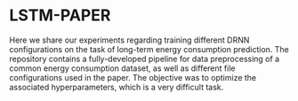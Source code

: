 # LSTM-PAPER
Here we share our experiments regarding training different DRNN configurations on the task of long-term energy consumption prediction. The repository contains a fully-developed pipeline for data preprocessing of a common energy consumption dataset, as well as different file configurations used in the paper. The objective was to optimize the associated hyperparameters, which is a very difficult task.
